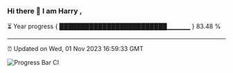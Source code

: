 ### Hi there 👋 I am Harry , 

⏳ Year progress { █████████████████████████▁▁▁▁▁ } 83.48 %

---

⏰ Updated on Wed, 01 Nov 2023 16:59:33 GMT

![Progress Bar CI](https://github.com/duykhang68/duykhang68/workflows/Progress%20Bar%20CI/badge.svg)
